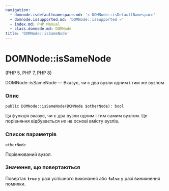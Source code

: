 ```yaml
---
navigation:
  - domnode.isdefaultnamespace.md: '« DOMNode::isDefaultNamespace'
  - domnode.issupported.md: 'DOMNode::isSupported »'
  - index.md: PHP Manual
  - class.domnode.md: DOMNode
title: 'DOMNode::isSameNode'
---
```

# DOMNode::isSameNode

(PHP 5, PHP 7, PHP 8)

DOMNode::isSameNode — Вказує, чи є два вузли одним і тим же вузлом

### Опис

```methodsynopsis
public DOMNode::isSameNode(DOMNode $otherNode): bool
```

Ця функція вказує, чи є два вузли одним і тим самим вузлом. Це порівняння відбувається *не* на основі вмісту вузлів.

### Список параметрів

`otherNode`

Порівнюваний вузол.

### Значення, що повертаються

Повертає **`true`** у разі успішного виконання або **`false`** у разі виникнення помилки.
